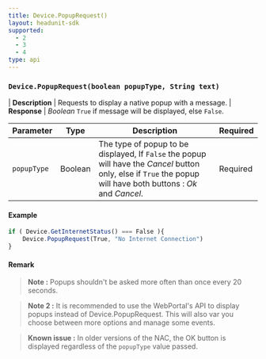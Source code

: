 ```yaml
---
title: Device.PopupRequest()
layout: headunit-sdk
supported:
  - 2
  - 3
  - 4
type: api
---
```


### `Device.PopupRequest(boolean popupType, String text)`

| **Description** | Requests to display a native popup with a message.
| **Response** | *Boolean*  `True` if message will be displayed, else `False`.

Parameter | Type | Description | Required
----|----|----|----
`popupType` | Boolean | The type of popup to be displayed,  If `False` the popup will have the *Cancel* button only, else if `True` the popup will have both buttons : *Ok* and *Cancel*. | Required

#### Example

```javascript
if ( Device.GetInternetStatus() === False ){
	Device.PopupRequest(True, "No Internet Connection")
}
```

#### Remark

>**Note :** Popups shouldn't be asked more often than once every 20 seconds.

>**Note 2 :** It is recommended to use the WebPortal's API to display popups instead of Device.PopupRequest. This will also var you choose between more options and manage some events.

>**Known issue :** In older versions of the NAC, the OK button is displayed regardless of the `popupType` value passed.